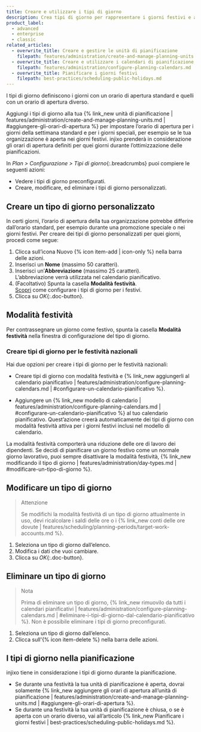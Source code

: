 ```yaml
---
title: Creare e utilizzare i tipi di giorno
description: Crea tipi di giorno per rappresentare i giorni festivi e altri giorni speciali che modificano l’orario di apertura
product_label:
  - advanced
  - enterprise
  - classic
related_articles:
  - overwrite_title: Creare e gestire le unità di pianificazione
    filepath: features/administration/create-and-manage-planning-units.md
  - overwrite_title: Creare e utilizzare i calendari di pianificazione
    filepath: features/administration/configure-planning-calendars.md
  - overwrite_title: Pianificare i giorni festivi
    filepath: best-practices/scheduling-public-holidays.md
---
```


I tipi di giorno definiscono i giorni con un orario di apertura standard e quelli con un orario di apertura diverso.

Aggiungi i tipi di giorno alla tua {% link_new unità di pianificazione | features/administration/create-and-manage-planning-units.md | #aggiungere-gli-orari-di-apertura %} per impostare l’orario di apertura per i giorni della settimana standard e per i giorni speciali, per esempio se le tua organizzazione è aperta nei giorni festivi. injixo prenderà in considerazione gli orari di apertura definiti per quei giorni durante l’ottimizzazione delle pianificazioni.

In _Plan > Configurazione > Tipi di giorno_{:.breadcrumbs} puoi compiere le seguenti azioni:

- Vedere i tipi di giorno preconfigurati.
- Creare, modificare, ed eliminare i tipi di giorno personalizzati.

## Creare un tipo di giorno personalizzato

In certi giorni, l’orario di apertura della tua organizzazione potrebbe differire dall’orario standard, per esempio durante una promozione speciale o nei giorni festivi. Per creare dei tipi di giorno personalizzati per quei giorni, procedi come segue:

1. Clicca sull’icona Nuovo {% icon item-add | icon-only %} nella barra delle azioni.
2. Inserisci un **Nome** (massimo 50 caratteri).
3. Inserisci un’**Abbreviazione** (massimo 25 caratteri).  
   L’abbreviazione verrà utilizzata nel calendario pianificativo.
4. (Facoltativo) Spunta la casella **Modalità festività**.<br>[Scopri](#modalità-festività) come configurare i tipi di giorno per i festivi.
5. Clicca su _OK_{:.doc-button}.

## Modalità festività

Per contrassegnare un giorno come festivo, spunta la casella **Modalità festività** nella finestra di configurazione del tipo di giorno.

### Creare tipi di giorno per le festività nazionali

Hai due opzioni per creare i tipi di giorno per le festività nazionali:

- Creare tipi di giorno con modalità festività e {% link_new aggiungerli al calendario pianificativo | features/administration/configure-planning-calendars.md | #configurare-un-calendario-pianificativo %}.

- Aggiungere un {% link_new modello di calendario | features/administration/configure-planning-calendars.md | #configurare-un-calendario-pianificativo %} al tuo calendario pianificativo. Quest’azione creerà automaticamente dei tipi di giorno con modalità festività attiva per i giorni festivi inclusi nel modello di calendario.

La modalità festività comporterà una riduzione delle ore di lavoro dei dipendenti. Se decidi di pianificare un giorno festivo come un normale giorno lavorativo, puoi sempre disattivare la modalità festività, {% link_new modificando il tipo di giorno | features/administration/day-types.md | #modificare-un-tipo-di-giorno %}.

## Modificare un tipo di giorno

> Attenzione
>
> Se modifichi la modalità festività di un tipo di giorno attualmente in uso, devi ricalcolare i saldi delle ore o i {% link_new conti delle ore dovute | features/scheduling/planning-periods/target-work-accounts.md %}.
   
1. Seleziona un tipo di giorno dall’elenco.
2. Modifica i dati che vuoi cambiare.
3. Clicca su _OK_{:.doc-button}.

## Eliminare un tipo di giorno

> Nota
> 
> Prima di eliminare un tipo di giorno, {% link_new rimuovilo da tutti i calendari pianificativi | features/administration/configure-planning-calendars.md | #eliminare-i-tipi-di-giorno-dal-calendario-pianificativo %}. Non è possibile eliminare i tipi di giorno preconfigurati.

1. Seleziona un tipo di giorno dall’elenco.
2. Clicca sull'{% icon item-delete %} nella barra delle azioni.

## I tipi di giorno nella pianificazione

injixo tiene in considerazione i tipi di giorno durante la pianificazione.
- Se durante una festività la tua unità di pianificazione è aperta, dovrai solamente {% link_new aggiungere gli orari di apertura all’unità di pianificazione | features/administration/create-and-manage-planning-units.md | #aggiungere-gli-orari-di-apertura %}.  
- Se durante una festività la tua unità di pianificazione è chiusa, o se è aperta con un orario diverso, vai all’articolo {% link_new Pianificare i giorni festivi | best-practices/scheduling-public-holidays.md %}.

